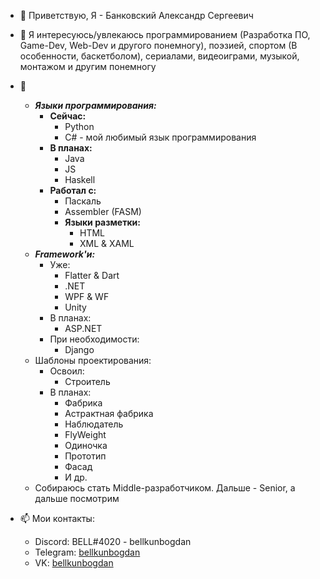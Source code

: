 - 👋 Приветствую, Я - Банковский Александр Сергеевич
- 👀 Я интересуюсь/увлекаюсь программированием (Разработка ПО, Game-Dev, Web-Dev и другого понемногу), поэзией, спортом (В особенности, баскетболом), сериалами, видеоиграми, музыкой, монтажом и другим понемногу
- 🌱 
  - _**Языки программирования:**_
    - **Сейчас:**
      - Python
      - C# - мой любимый язык программирования
    - **В планах:**
      - Java
      - JS
      - Haskell
    - **Работал с:**
      - Паскаль
      - Assembler (FASM)
      - **Языки разметки:**
          - HTML
          - XML & XAML 
  - _**Framework'и:**_ 
    - Уже: 
      - Flatter & Dart
      - .NET
      - WPF & WF
      - Unity
    - В планах:
      - ASP.NET
    - При необходимости:
      - Django
  - Шаблоны проектирования: 
    - Освоил:
      - Строитель
    - В планах: 
      - Фабрика
      - Астрактная фабрика
      - Наблюдатель
      - FlyWeight
      - Одиночка
      - Прототип
      - Фасад
      - И др.
  - Собираюсь стать Middle-разработчиком. Дальше - Senior, а дальше посмотрим
- 📫 Мои контакты:

  - Discord: BELL#4020 - bellkunbogdan
  - Telegram: [bellkunbogdan](t.me/bellkunbogdan)
  - VK: [bellkunbogdan](vk.com/bellkunbogdan)
